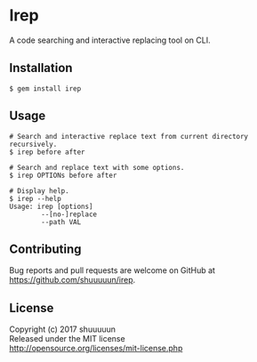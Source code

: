 # Irep

A code searching and interactive replacing tool on CLI.

<!-- 
TODO: Write Features.
## Features
 -->

## Installation

    $ gem install irep

## Usage

    # Search and interactive replace text from current directory recursively.
    $ irep before after

    # Search and replace text with some options.
    $ irep OPTIONs before after

    # Display help.
    $ irep --help
    Usage: irep [options]
            --[no-]replace
            --path VAL

## Contributing

Bug reports and pull requests are welcome on GitHub at https://github.com/shuuuuun/irep.

## License

Copyright (c) 2017 shuuuuun  
Released under the MIT license  
http://opensource.org/licenses/mit-license.php
